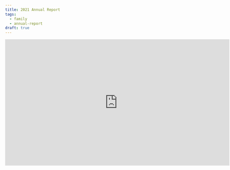 ```yaml
---
title: 2021 Annual Report
tags: 
  - family
  - annual-report
draft: true
---
```


<iframe width="730" height="410" src="https://www.youtube.com/embed/Nw5GVLbZzs0" title="YouTube video player" frameborder="0" allow="accelerometer; autoplay; clipboard-write; encrypted-media; gyroscope; picture-in-picture" allowfullscreen></iframe>
